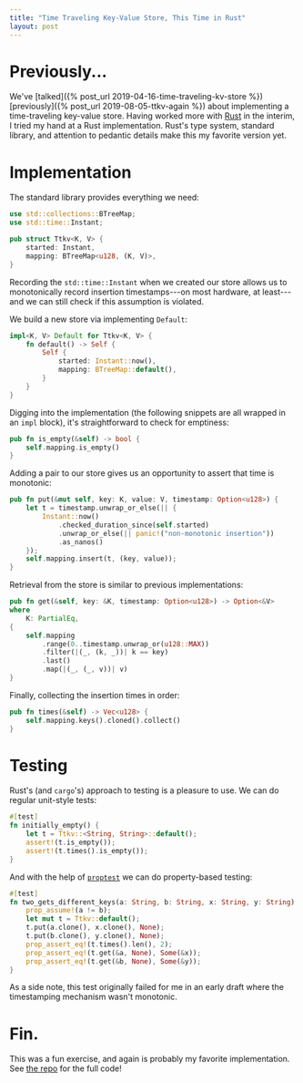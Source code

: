 ```yaml
---
title: "Time Traveling Key-Value Store, This Time in Rust"
layout: post
---
```


# Previously...

We've [talked]({% post_url 2019-04-16-time-traveling-kv-store %})
[previously]({% post_url 2019-08-05-ttkv-again %}) about implementing a
time-traveling key-value store.
Having worked more with [Rust](https://www.rust-lang.org/) in the interim, I
tried my hand at a Rust implementation.
Rust's type system, standard library, and attention to pedantic details make
this my favorite version yet.

# Implementation

The standard library provides everything we need:

```rust
use std::collections::BTreeMap;
use std::time::Instant;

pub struct Ttkv<K, V> {
    started: Instant,
    mapping: BTreeMap<u128, (K, V)>,
}
```

Recording the `std::time::Instant` when we created our store allows us to
monotonically record insertion timestamps---on most hardware, at least---and we
can still check if this assumption is violated.

We build a new store via implementing `Default`:

```rust
impl<K, V> Default for Ttkv<K, V> {
    fn default() -> Self {
        Self {
            started: Instant::now(),
            mapping: BTreeMap::default(),
        }
    }
}
```

Digging into the implementation (the following snippets are all wrapped in an
`impl` block), it's straightforward to check for emptiness:


```rust
pub fn is_empty(&self) -> bool {
    self.mapping.is_empty()
}
```

Adding a pair to our store gives us an opportunity to assert that time is
monotonic:

```rust
pub fn put(&mut self, key: K, value: V, timestamp: Option<u128>) {
    let t = timestamp.unwrap_or_else(|| {
        Instant::now()
            .checked_duration_since(self.started)
            .unwrap_or_else(|| panic!("non-monotonic insertion"))
            .as_nanos()
    });
    self.mapping.insert(t, (key, value));
}
```

Retrieval from the store is similar to previous implementations:

```rust
pub fn get(&self, key: &K, timestamp: Option<u128>) -> Option<&V>
where
    K: PartialEq,
{
    self.mapping
        .range(0..timestamp.unwrap_or(u128::MAX))
        .filter(|(_, (k, _))| k == key)
        .last()
        .map(|(_, (_, v))| v)
}
```

Finally, collecting the insertion times in order:

```rust
pub fn times(&self) -> Vec<u128> {
    self.mapping.keys().cloned().collect()
}
```

# Testing

Rust's (and `cargo`'s) approach to testing is a pleasure to use.
We can do regular unit-style tests:

```rust
#[test]
fn initially_empty() {
    let t = Ttkv::<String, String>::default();
    assert!(t.is_empty());
    assert!(t.times().is_empty());
}
```

And with the help of
[`proptest`](https://docs.rs/proptest/latest/proptest/index.html) we can do
property-based testing:

```rust
#[test]
fn two_gets_different_keys(a: String, b: String, x: String, y: String) {
    prop_assume!(a != b);
    let mut t = Ttkv::default();
    t.put(a.clone(), x.clone(), None);
    t.put(b.clone(), y.clone(), None);
    prop_assert_eq!(t.times().len(), 2);
    prop_assert_eq!(t.get(&a, None), Some(&x));
    prop_assert_eq!(t.get(&b, None), Some(&y));
}
```

As a side note, this test originally failed for me in an early draft where the
timestamping mechanism wasn't monotonic.

# Fin.

This was a fun exercise, and again is probably my favorite implementation.
See [the repo](https://github.com/genos/ttkv/tree/main/ttkv_rs) for the full
code!
